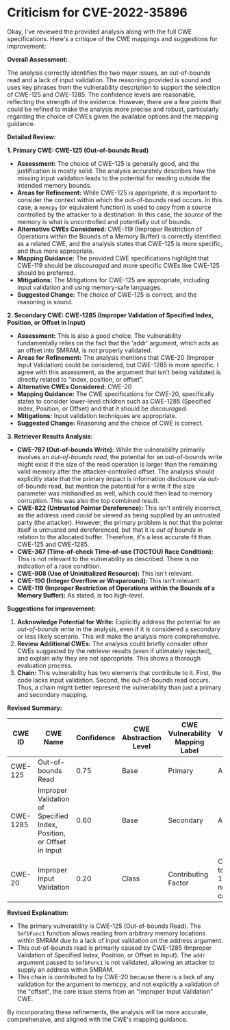 # Criticism for CVE-2022-35896

Okay, I've reviewed the provided analysis along with the full CWE specifications. Here's a critique of the CWE mappings and suggestions for improvement:

**Overall Assessment:**

The analysis correctly identifies the two major issues, an out-of-bounds read and a lack of input validation. The reasoning provided is sound and uses key phrases from the vulnerability description to support the selection of CWE-125 and CWE-1285. The confidence levels are reasonable, reflecting the strength of the evidence. However, there are a few points that could be refined to make the analysis more precise and robust, particularly regarding the choice of CWEs given the available options and the mapping guidance.

**Detailed Review:**

**1. Primary CWE: CWE-125 (Out-of-bounds Read)**

*   **Assessment:** The choice of CWE-125 is generally good, and the justification is mostly solid. The analysis accurately describes how the missing input validation leads to the potential for reading outside the intended memory bounds.
*   **Areas for Refinement:** While CWE-125 is appropriate, it is important to consider the context within which the out-of-bounds read occurs. In this case, a `memcpy` (or equivalent function) is used to copy from a source controlled by the attacker to a destination. In this case, the *source* of the memory is what is uncontrolled and potentially out of bounds.
*   **Alternative CWEs Considered:** CWE-119 (Improper Restriction of Operations within the Bounds of a Memory Buffer) is correctly identified as a related CWE, and the analysis states that CWE-125 is more specific, and thus more appropriate.
*   **Mapping Guidance:** The provided CWE specifications highlight that CWE-119 should be *discouraged* and more specific CWEs like CWE-125 should be preferred.
*   **Mitigations:** The Mitigations for CWE-125 are appropriate, including input validation and using memory-safe languages.
*   **Suggested Change:** The choice of CWE-125 is correct, and the reasoning is sound.

**2. Secondary CWE: CWE-1285 (Improper Validation of Specified Index, Position, or Offset in Input)**

*   **Assessment:** This is also a good choice. The vulnerability fundamentally relies on the fact that the 'addr' argument, which acts as an offset into SMRAM, is not properly validated.
*   **Areas for Refinement:** The analysis mentions that CWE-20 (Improper Input Validation) could be considered, but CWE-1285 is more specific. I agree with this assessment, as the argument that isn't being validated is directly related to "index, position, or offset".
*   **Alternative CWEs Considered:** CWE-20
*   **Mapping Guidance:** The CWE specifications for CWE-20, specifically states to consider lower-level children such as CWE-1285 (Specified Index, Position, or Offset) and that it should be *discouraged*.
*   **Mitigations:** Input validation techniques are appropriate.
*   **Suggested Change:** Reasoning and the choice of CWE is correct.

**3. Retriever Results Analysis:**

*   **CWE-787 (Out-of-bounds Write):** While the vulnerability primarily involves an *out-of-bounds read*, the potential for an out-of-bounds write might exist if the size of the read operation is larger than the remaining valid memory after the attacker-controlled offset. The analysis should explicitly state that the primary impact is information disclosure via out-of-bounds read, but mention the potential for a write if the size parameter was mishandled as well, which could then lead to memory corruption. This was also the top combined result.
*   **CWE-822 (Untrusted Pointer Dereference):** This isn't entirely incorrect, as the address used *could* be viewed as being supplied by an untrusted party (the attacker). However, the primary problem is not that the pointer itself is untrusted and dereferenced, but that it is *out of bounds* in relation to the allocated buffer. Therefore, it's a less accurate fit than CWE-125 and CWE-1285.
*   **CWE-367 (Time-of-check Time-of-use (TOCTOU) Race Condition):** This is not relevant to the vulnerability as described. There is no indication of a race condition.
*   **CWE-908 (Use of Uninitialized Resource):** This isn't relevant.
*   **CWE-190 (Integer Overflow or Wraparound):** This isn't relevant.
*   **CWE-119 (Improper Restriction of Operations within the Bounds of a Memory Buffer):** As stated, is too high-level.

**Suggestions for improvement:**

1.  **Acknowledge Potential for Write:** Explicitly address the potential for an *out-of-bounds write* in the analysis, even if it is considered a secondary or less likely scenario. This will make the analysis more comprehensive.
2.  **Review Additional CWEs:** The analysis could briefly consider other CWEs suggested by the retriever results (even if ultimately rejected), and explain *why* they are not appropriate. This shows a thorough evaluation process.
3.  **Chain:** This vulnerability has two elements that contribute to it. First, the code lacks input validation. Second, the out-of-bounds read occurs. Thus, a chain might better represent the vulnerability than just a primary and secondary mapping.

**Revised Summary:**

| CWE ID | CWE Name | Confidence | CWE Abstraction Level | CWE Vulnerability Mapping Label | CWE-Vulnerability Mapping Notes |
|---|---|---|---|---|---|
| CWE-125 | Out-of-bounds Read | 0.75 | Base | Primary | Allowed |
| CWE-1285 | Improper Validation of Specified Index, Position, or Offset in Input | 0.60 | Base | Secondary | Allowed |
| CWE-20 | Improper Input Validation | 0.20 | Class | Contributing Factor |  Contributes to CWE-1285, but not the root cause. |

**Revised Explanation:**

*   The primary vulnerability is CWE-125 (Out-of-bounds Read). The `SmfbFunc1` function allows reading from arbitrary memory locations within SMRAM due to a lack of input validation on the address argument.
*   This out-of-bounds read is primarily caused by CWE-1285 (Improper Validation of Specified Index, Position, or Offset in Input). The `addr` argument passed to `SmfbFunc1` is not validated, allowing an attacker to supply an address within SMRAM.
*   This chain is contributed to by CWE-20 because there is a lack of any validation for the argument to memcpy, and not explicitly a validation of the "offset", the core issue stems from an "Improper Input Validation" CWE.

By incorporating these refinements, the analysis will be more accurate, comprehensive, and aligned with the CWE's mapping guidance.
